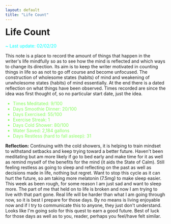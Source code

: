 ```yaml
---
layout: default
title: "Life Count"
---
```


<h1 style="margin-top:0.5em">Life Count <i class="fas fa-sliders-h"></i></h1>

<span style="color:#00FFFF">~ Last update: 02/02/20 <i class="fas fa-fire-alt"></i></span>

This note is a place to record the amount of things that happen in the writer's life mindfully so as to see how the mind is reflected and which ways to change its direction. Its aim is to keep the writer motivated in counting things in life so as not to go off course and become unfocused. The construction of wholesome states (habits) of mind and weakening of unwholesome states (habits) of mind essentially. At the end there is a dated reflection on what things have been observed. Times recorded are since the idea was first thought of, so no particular start date, just the idea.

<ul style="color:#82FA58">
<li>Times Meditated: 9/100 <i class="fas fa-lightbulb"></i></li>
<li>Days Smoothie Dinner: 20/100 <i class="fas fa-tint"></i></li>
<li>Days Exercised: 55/100 <i class="fas fa-running"></i></li>
<li> Exercise Streak: 1 <i class="fas fa-check-circle"></i></li>
<li>Days Cold Shower: 80/100 <i class="far fa-snowflake"></i></li>
<li>Water Saved: 2,184 gallons <i class="fas fa-seedling"></i> </li>
<li>Days Restless (hard to fall asleep): 31 <i class="fas fa-exclamation-circle"></i></li>
</ul>

**Reflection:** Continuing with the cold showers, it is helping to train mindset to withstand setbacks and keep trying toward a better future. Haven't been meditating but am more likely if go to bed early and make time for it as well as remind myself of the benefits for the mind (it aids the State of Calm). Still feeling restless as going to sleep and reflecting on the past as well as decisions made in life, nothing but regret. Want to stop this cycle as it can hurt the future, so am taking more melatonin (7.5mg) to make sleep easier. This week as been rough, for some reason I am just sad and want to sleep more. The part of me that held on to life is broken and now I am trying to live with that part gone. Real life will be harder than what I am going through now, so it is best I prepare for those days. By no means is living enjoyable now and if I try to communicate this to anyone, they just don't understand. Looks like I'm going solo for this quest to earn a good future. Best of luck for those days as well as to you, reader, perhaps you feel/have felt similar.
